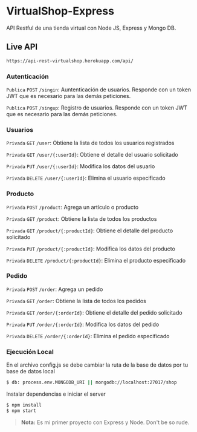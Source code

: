 # VirtualShop-Express
API Restful de una tienda virtual con Node JS, Express y Mongo DB.

## Live API
```sh
https://api-rest-virtualshop.herokuapp.com/api/
```

### Autenticación

`Publica` `POST` `/singin`: Auntenticación de usuarios. Responde con un token JWT que es necesario para las demás peticiones.

`Publica` `POST` `/singup`: Registro de usuarios. Responde con un token JWT que es necesario para las demás peticiones.

### Usuarios

`Privada` `GET` `/user`: Obtiene la lista de todos los usuarios registrados

`Privada` `GET` `/user/{:userId}`: Obtiene el detalle del usuario solicitado

`Privada` `PUT` `/user/{:userId}`: Modifica los datos del usuario

`Privada` `DELETE` `/user/{:userId}`: Elimina el usuario especificado

### Producto

`Privada` `POST` `/product`: Agrega un artículo o producto

`Privada` `GET` `/product`: Obtiene la lista de todos los productos

`Privada` `GET` `/product/{:productId}`: Obtiene el detalle del producto solicitado

`Privada` `PUT` `/product/{:productId}`: Modifica los datos del producto

`Privada` `DELETE` `/product/{:productId}`: Elimina el producto especificado

### Pedido

`Privada` `POST` `/order`: Agrega un pedido

`Privada` `GET` `/order`: Obtiene la lista de todos los pedidos

`Privada` `GET` `/order/{:orderId}`: Obtiene el detalle del pedido solicitado

`Privada` `PUT` `/order/{:orderId}`: Modifica los datos del pedido

`Privada` `DELETE` `/order/{:orderId}`: Elimina el pedido especificado

### Ejecución Local

En el archivo config.js se debe cambiar la ruta de la base de datos por tu base de datos local

```sh
$ db: process.env.MONGODB_URI || mongodb://localhost:27017/shop
```

Instalar dependencias e iniciar el server
```sh
$ npm install 
$ npm start
```

> **Nota:** Es mi primer proyecto con Express y Node. Don't be so rude.
